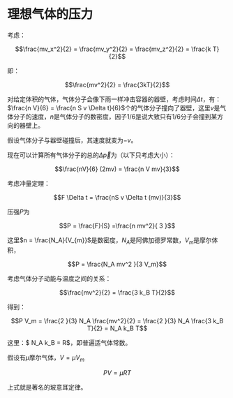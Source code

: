 # 理想气体的压力

考虑：

$$\frac{mv_x^2}{2} = \frac{mv_y^2}{2} = \frac{mv_z^2}{2} = \frac{k T}{2}$$

即：

$$\frac{mv^2}{2} = \frac{3kT}{2}$$

对给定体积的气体，气体分子会像下雨一样冲击容器的器壁，考虑时间$\Delta t$，有：$\frac{n V}{6} = \frac{n S v \Delta t}{6}$个的气体分子撞向了器壁，这里$v$是气体分子的速度，$n$是气体分子的数密度，因子1/6是说大致只有1/6分子会撞到某方向的器壁上。

假设气体分子与器壁碰撞后，其速度就变为$-v$。

现在可以计算所有气体分子的总的$\Delta \vec p$为（以下只考虑大小）：

$$\frac{nV}{6} (2mv) = \frac{n V mv}{3}$$

考虑冲量定理：

$$F \Delta t = \frac{nS v \Delta t (mv)}{3}$$

压强$P$为

$$P = \frac{F}{S} =\frac{n mv^2}{ 3 }$$

这里$n = \frac{N_A}{V_{m}}$是数密度，$N_A$是阿佛加德罗常数，$V_m$是摩尔体积，

$$P = \frac{N_A mv^2 }{3 V_m}$$

考虑气体分子动能与温度之间的关系：

$$\frac{mv^2}{2} = \frac{3 k_B T}{2}$$

得到：

$$P V_m = \frac{2 }{3} N_A \frac{mv^2}{2} = \frac{2 }{3} N_A  \frac{3 k_B T}{2} = N_A k_B T$$

这里：$ N_A k_B = R$，即普遍适气体常数。

假设有$\mu$摩尔气体，$V = \mu V_m$

$$PV = \mu RT$$

上式就是著名的玻意耳定律。
